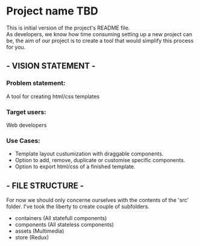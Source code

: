# Project name TBD
This is initial version of the project's README file.<br>
As developers, we know how time consuming setting up a new project can be, the aim of our project is to create a tool that would simplify this process for you.

## - VISION STATEMENT -
### Problem statement:
A tool for creating html/css templates
### Target users:
Web developers
### Use Cases:
  - Template layout custumization with draggable components.
  - Option to add, remove, duplicate or customise specific components.
  - Option to export html/css of a finished template.

## - FILE STRUCTURE - 
For now we should only concerne ourselves with the contents of the 'src' folder. I've took the liberty to create couple of subfolders.<br>
 - containers (All statefull components)
 - components (All stateless components)
 - assets (Multimedia)
 - store (Redux)
